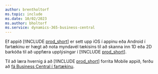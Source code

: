 ```yaml
---
author: brentholtorf
ms.topic: include
ms.date: 10/02/2023
ms.author: bholtorf
ms.service: dynamics-365-business-central
---
```


Ef appið  [!INCLUDE [prod_short](prod_short.md)]  er sett upp  iOS  í appinu eða  Android  í fartækinu er hægt að nota myndavél tækisins til að skanna inn 1D eða 2D barkóða til að uppfæra upplýsingar í [!INCLUDE [prod_short](prod_short.md)]. 

Til að læra hvernig á að  [!INCLUDE [prod_short](prod_short.md)]  forrita Mobile appið, ferðu að  [fá Business Central í fartækinu](../install-mobile-app.md).